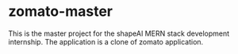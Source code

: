 # zomato-master
This is the master project for the shapeAI MERN stack development internship. The application is a clone of zomato application.
